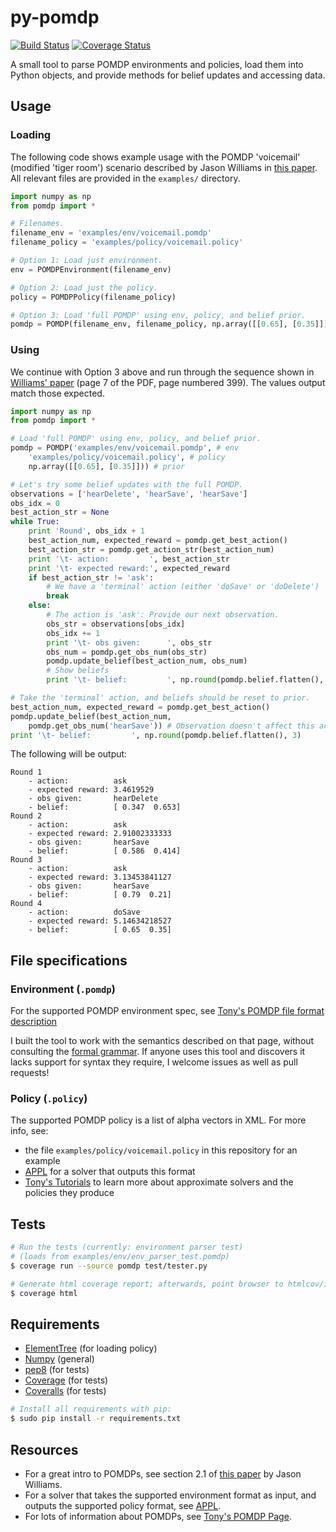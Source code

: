 # py-pomdp
[![Build Status](https://travis-ci.org/mbforbes/py-pomdp.svg?branch=master)](https://travis-ci.org/mbforbes/py-pomdp)
[![Coverage Status](https://img.shields.io/coveralls/mbforbes/py-pomdp.svg)](https://coveralls.io/r/mbforbes/py-pomdp?branch=master)

A small tool to parse POMDP environments and policies, load them into Python objects, and provide methods for belief updates and accessing data.

## Usage

### Loading

The following code shows example usage with the POMDP 'voicemail' (modified 'tiger room') scenario described by Jason Williams in [this paper](http://research.microsoft.com/pubs/160935/williams2007csl.pdf). All relevant files are provided in the `examples/` directory.

```python
import numpy as np
from pomdp import *

# Filenames.
filename_env = 'examples/env/voicemail.pomdp'
filename_policy = 'examples/policy/voicemail.policy'

# Option 1: Load just environment.
env = POMDPEnvironment(filename_env)

# Option 2: Load just the policy.
policy = POMDPPolicy(filename_policy)

# Option 3: Load 'full POMDP' using env, policy, and belief prior.
pomdp = POMDP(filename_env, filename_policy, np.array([[0.65], [0.35]]))
```

### Using

We continue with Option 3 above and run through the sequence shown in [Williams' paper](http://research.microsoft.com/pubs/160935/williams2007csl.pdf) (page 7 of the PDF, page numbered 399). The values output match those expected.

```python
import numpy as np
from pomdp import *

# Load 'full POMDP' using env, policy, and belief prior.
pomdp = POMDP('examples/env/voicemail.pomdp', # env
	'examples/policy/voicemail.policy', # policy
	np.array([[0.65], [0.35]])) # prior

# Let's try some belief updates with the full POMDP.
observations = ['hearDelete', 'hearSave', 'hearSave']
obs_idx = 0
best_action_str = None
while True:
    print 'Round', obs_idx + 1
    best_action_num, expected_reward = pomdp.get_best_action()
    best_action_str = pomdp.get_action_str(best_action_num)
    print '\t- action:         ', best_action_str
    print '\t- expected reward:', expected_reward
    if best_action_str != 'ask':
        # We have a 'terminal' action (either 'doSave' or 'doDelete')
        break
    else:
        # The action is 'ask': Provide our next observation.
        obs_str = observations[obs_idx]
        obs_idx += 1
        print '\t- obs given:      ', obs_str
        obs_num = pomdp.get_obs_num(obs_str)
        pomdp.update_belief(best_action_num, obs_num)
        # Show beliefs
        print '\t- belief:         ', np.round(pomdp.belief.flatten(), 3)

# Take the 'terminal' action, and beliefs should be reset to prior.
best_action_num, expected_reward = pomdp.get_best_action()
pomdp.update_belief(best_action_num,
    pomdp.get_obs_num('hearSave')) # Observation doesn't affect this action.
print '\t- belief:         ', np.round(pomdp.belief.flatten(), 3)
```

The following will be output:
```
Round 1
	- action:          ask
	- expected reward: 3.4619529
	- obs given:       hearDelete
	- belief:          [ 0.347  0.653]
Round 2
	- action:          ask
	- expected reward: 2.91002333333
	- obs given:       hearSave
	- belief:          [ 0.586  0.414]
Round 3
	- action:          ask
	- expected reward: 3.13453841127
	- obs given:       hearSave
	- belief:          [ 0.79  0.21]
Round 4
	- action:          doSave
	- expected reward: 5.14634218527
	- belief:          [ 0.65  0.35]
```

## File specifications

### Environment (`.pomdp`)
For the supported POMDP environment spec, see [Tony's POMDP file format description](http://cs.brown.edu/research/ai/pomdp/examples/pomdp-file-spec.html)

I built the tool to work with the semantics described on that page, without consulting the [formal grammar](http://cs.brown.edu/research/ai/pomdp/examples/pomdp-file-grammar.html). If anyone uses this tool and discovers it lacks support for syntax they require, I welcome issues as well as pull requests!

### Policy (`.policy`)

The supported POMDP policy is a list of alpha vectors in XML. For more info, see:
* the file `examples/policy/voicemail.policy` in this repository for an example
* [APPL](http://bigbird.comp.nus.edu.sg/pmwiki/farm/appl/index.php?n=Main.HomePage) for a solver that outputs this format
* [Tony's Tutorials](http://cs.brown.edu/research/ai/pomdp/tutorial/index.html) to learn more about approximate solvers and the policies they produce

## Tests
```bash
# Run the tests (currently: environment parser test)
# (loads from examples/env/env_parser_test.pomdp)
$ coverage run --source pomdp test/tester.py

# Generate html coverage report; afterwards, point browser to htmlcov/index.html
$ coverage html
```

## Requirements
* [ElementTree](http://effbot.org/zone/element-index.htm)  (for loading policy)
* [Numpy](http://www.numpy.org/)  (general)
* [pep8]()  (for tests)
* [Coverage]()  (for tests)
* [Coveralls]()  (for tests)

```bash
# Install all requirements with pip:
$ sudo pip install -r requirements.txt
```

## Resources
* For a great intro to POMDPs, see section 2.1 of [this paper](http://research.microsoft.com/pubs/160935/williams2007csl.pdf) by Jason Williams.
* For a solver that takes the supported environment format as input, and outputs the supported policy format, see [APPL](http://bigbird.comp.nus.edu.sg/pmwiki/farm/appl/index.php?n=Main.HomePage).
* For lots of information about POMDPs, see [Tony's POMDP Page](http://cs.brown.edu/research/ai/pomdp/).
